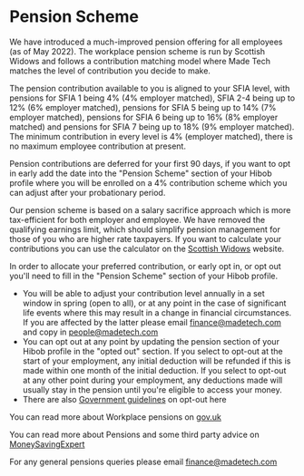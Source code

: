 # Pension Scheme

We have introduced a much-improved pension offering for all employees (as of May 2022). The workplace pension scheme is run by Scottish Widows and follows a contribution matching model where Made Tech matches the level of contribution you decide to make.

The pension contribution available to you is aligned to your SFIA level, with pensions for SFIA 1 being 4% (4% employer matched), SFIA 2-4 being up to 12% (6% employer matched), pensions for SFIA 5 being up to 14% (7% employer matched), pensions for SFIA 6 being up to 16% (8% employer matched) and pensions for SFIA 7 being up to 18% (9% employer matched). The minimum contribution in every level is 4% (employer matched), there is no maximum employee contribution at present.

Pension contributions are deferred for your first 90 days, if you want to opt in early add the date into the "Pension Scheme" section of your Hibob profile where you will be enrolled on a 4% contribution scheme which you can adjust after your probationary period.

Our pension scheme is based on a salary sacrifice approach which is more tax-efficient for both employer and employee. We have removed the qualifying earnings limit, which should simplify pension management for those of you who are higher rate taxpayers. If you want to calculate your contributions you can use the calculator on the [Scottish Widows](https://www.scottishwidows.co.uk/retirement/calculators-tools/how-do-you-pay-to-your-pension/salary-sacrifice/) website.

In order to allocate your preferred contribution, or early opt in, or opt out you'll need to fill in the "Pension Scheme" section of your Hibob profile.

- You will be able to adjust your contribution level annually in a set window in spring (open to all), or at any point in the case of significant life events where this may result in a change in financial circumstances. If you are affected by the latter please email finance@madetech.com and copy in people@madetech.com
- You can opt out at any point by updating the pension section of your Hibob profile in the "opted out" section. If you select to opt-out at the start of your employment, any initial deduction will be refunded if this is made within one month of the initial deduction. If you select to opt-out at any other point during your employment, any deductions made will usually stay in the pension until you're eligible to access your money.
- There are also [Government guidelines](https://www.gov.uk/workplace-pensions/if-you-want-to-leave-your-workplace-pension-scheme) on opt-out here

You can read more about Workplace pensions on [gov.uk](https://www.gov.uk/workplace-pensions/about-workplace-pensions)

You can read more about Pensions and some third party advice on [MoneySavingExpert](http://www.moneysavingexpert.com/savings/discount-pensions)

For any general pensions queries please email finance@madetech.com
